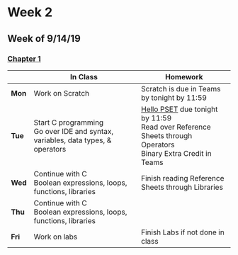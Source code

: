 <meta http-equiv="refresh" content="300"/>

# Week 2

## Week of 9/14/19 

### [Chapter 1](/ap/curriculum/1)

  |       |In Class               |Homework   |
  |-------|---------              |---------  |
  |**Mon**|Work on Scratch |Scratch is due in Teams by tonight by 11:59 |
  |**Tue**|Start C programming<br>Go over IDE and syntax, variables, data types, & operators |[Hello PSET](\ap\psets\hello) due tonight by 11:59<br>Read over Reference Sheets through Operators<br>Binary Extra Credit in Teams |
  |**Wed**|Continue with C<br>Boolean expressions, loops, functions, libraries |Finish reading Reference Sheets through Libraries |
  |**Thu**|Continue with C<br>Boolean expressions, loops, functions, libraries| |
  |**Fri**|Work on labs |Finish Labs if not done in class |


<!-- 
**Wed:** Continue with C - Boolean expressions, loops, functions, libraries
    - Read over reference sheets through Loops & watch the [lecture video for chapter 1](https://video.cs50.net/2018/fall/lectures/1?t=15m58s) starting at this link and going through User Input at appx 50 minutes
**Thu:** Make sure to watch the video above, and Get [Fahrenheit](https://docs.cs50.net/2019/ap/problems/fahrenheit/fahrenheit.html) done for Monday
**Fri:**  -->